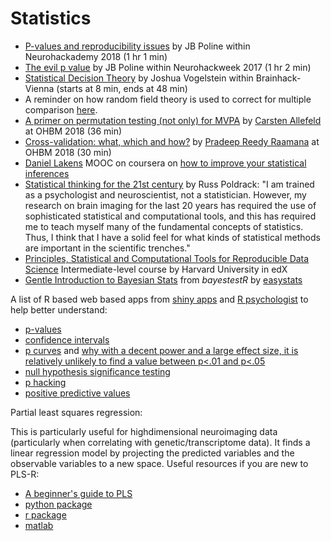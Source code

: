 # Statistics

-   [P-values and reproducibility issues](https://neurohackademy.org/course/p-values-and-reproducibility-issues/)
    by JB Poline within Neurohackademy 2018 (1 hr 1 min)
-   [The evil p value](https://neurohackademy.org/course/the-evil-p-value/) by
    JB Poline within Neurohackweek 2017 (1 hr 2 min)
-   [Statistical Decision Theory](https://www.youtube.com/watch?v=OT1i2SKfGPM&index=2&t=0s&list=PLNt4AJV1JZbcCs84XEbN9XdXBXN9U-kyT)
    by Joshua Vogelstein within Brainhack-Vienna (starts at 8 min, ends at 48
    min)
-   A reminder on how random field theory is used to correct for multiple
    comparison
    [here](http://imaging.mrc-cbu.cam.ac.uk/imaging/PrinciplesRandomFields).
-   [A primer on permutation testing (not only) for MVPA](https://www.pathlms.com/ohbm/courses/8246/sections/12542/video_presentations/116074)
    by [Carsten Allefeld](https://twitter.com/c_allefeld) at OHBM 2018 (36 min)
-   [Cross-validation: what, which and how?](https://www.pathlms.com/ohbm/courses/8246/sections/12542/video_presentations/116075)
    by [Pradeep Reedy Raamana](https://twitter.com/raamana_) at OHBM 2018 (30
    min)
-   [Daniel Lakens](https://twitter.com/lakens) MOOC on coursera on
    [how to improve your statistical inferences](https://www.coursera.org/learn/statistical-inferences)
-   [Statistical thinking for the 21st century](http://statsthinking21.org/) by
    Russ Poldrack: "I am trained as a psychologist and neuroscientist, not a
    statistician. However, my research on brain imaging for the last 20 years
    has required the use of sophisticated statistical and computational tools,
    and this has required me to teach myself many of the fundamental concepts of
    statistics. Thus, I think that I have a solid feel for what kinds of
    statistical methods are important in the scientific trenches."
-   [Principles, Statistical and Computational Tools for Reproducible Data Science](https://www.edx.org/course/principles-statistical-and-computational-tools-for)
    Intermediate-level course by Harvard University in edX
-   [Gentle Introduction to Bayesian Stats](https://easystats.github.io/bayestestR/articles/bayestestR.html)
    from _bayestestR_ by [easystats](https://github.com/easystats)

A list of R based web based apps from [shiny apps](http://shinyapps.org/) and
[R psychologist](http://rpsychologist.com/) to help better understand:

-   [p-values](https://www.shinyapps.org/apps/vs-mpr/)
-   [confidence intervals](http://rpsychologist.com/d3/CI/)
-   [p curves](https://shinyapps.org/apps/p-checker/) and
    [why with a decent power and a large effect size, it is relatively unlikely to find a value between p<.01 and p<.05](http://rpsychologist.com/d3/pdist/)
-   [null hypothesis significance testing](http://rpsychologist.com/d3/NHST/)
-   [p hacking](https://www.shinyapps.org/apps/p-hacker/)
-   [positive predictive values](http://shinyapps.org/showapp.php?app=https://tellmi.psy.lmu.de/felix/PPV&by=Michael%20Zehetleitner%20and%20Felix%20Sch%C3%B6nbrodt&title=When%20does%20a%20significant%20p-value%20indicate%20a%20true%20effect?&shorttitle=When%20does%20a%20significant%20p-value%20indicate%20a%20true%20effect?)

Partial least squares regression:

This is particularly useful for highdimensional neuroimaging data (particularly
when correlating with genetic/transcriptome data). It finds a linear regression
model by projecting the predicted variables and the observable variables to a
new space. Useful resources if you are new to PLS-R:

-   [A beginner's guide to PLS](https://www.researchgate.net/publication/228861711_A_Beginner's_Guide_to_Partial_Least_Squares_Analysis)
-   [python package](https://hoggorm.readthedocs.io/en/latest/)
-   [r package](https://cran.r-project.org/web/packages/pls/)
-   [matlab](https://uk.mathworks.com/help/stats/examples/partial-least-squares-regression-and-principal-components-regression.html)
